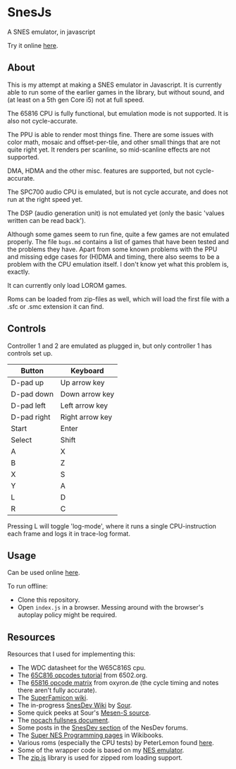 # SnesJs
A SNES emulator, in javascript

Try it online [here](https://elzo-d.github.io/SnesJs/).

## About

This is my attempt at making a SNES emulator in Javascript. It is currently able to run some of the earlier games in the library, but without sound, and (at least on a 5th gen Core i5) not at full speed.

The 65816 CPU is fully functional, but emulation mode is not supported. It is also not cycle-accurate.

The PPU is able to render most things fine. There are some issues with color math, mosaic and offset-per-tile, and other small things that are not quite right yet. It renders per scanline, so mid-scanline effects are not supported.

DMA, HDMA and the other misc. features are supported, but not cycle-accurate.

The SPC700 audio CPU is emulated, but is not cycle accurate, and does not run at the right speed yet.

The DSP (audio generation unit) is not emulated yet (only the basic 'values written can be read back').

Although some games seem to run fine, quite a few games are not emulated properly. The file `bugs.md` contains a list of games that have been tested and the problems they have. Apart from some known problems with the PPU and missing edge cases for (H)DMA and timing, there also seems to be a problem with the CPU emulation itself. I don't know yet what this problem is, exactly.

It can currently only load LOROM games.

Roms can be loaded from zip-files as well, which will load the first file with a .sfc or .smc extension it can find.

## Controls

Controller 1 and 2 are emulated as plugged in, but only controller 1 has controls set up.

| Button      | Keyboard        |
| ----------- | --------------- |
| D-pad up    | Up arrow key    |
| D-pad down  | Down arrow key  |
| D-pad left  | Left arrow key  |
| D-pad right | Right arrow key |
| Start       | Enter           |
| Select      | Shift           |
| A           | X               |
| B           | Z               |
| X           | S               |
| Y           | A               |
| L           | D               |
| R           | C               |

Pressing L will toggle 'log-mode', where it runs a single CPU-instruction each frame and logs it in trace-log format.

## Usage

Can be used online [here](https://elzo-d.github.io/SnesJs/).

To run offline:
- Clone this repository.
- Open `index.js` in a browser. Messing around with the browser's autoplay policy might be required.

## Resources

Resources that I used for implementing this:

- The WDC datasheet for the W65C816S cpu.
- The [65C816 opcodes tutorial](http://6502.org/tutorials/65c816opcodes.html) from 6502.org.
- The [65816 opcode matrix](http://www.oxyron.de/html/opcodes816.html) from oxyron.de (the cycle timing and notes there aren't fully accurate).
- The [SuperFamicon wiki](https://wiki.superfamicom.org).
- The in-progress [SnesDev Wiki](https://snesdev.mesen.ca/wiki/index.php?title=Main_Page) by [Sour](https://github.com/SourMesen).
- Some quick peeks at Sour's [Mesen-S source](https://github.com/SourMesen/Mesen-S).
- The [nocach fullsnes document](https://problemkaputt.de/fullsnes.txt).
- Some posts in the [SnesDev section](https://forums.nesdev.com/viewforum.php?f=12) of the NesDev forums.
- The [Super NES Programming pages](https://en.wikibooks.org/wiki/Super_NES_Programming) in Wikibooks.
- Various roms (especially the CPU tests) by PeterLemon found [here](https://github.com/PeterLemon/SNES).
- Some of the wrapper code is based on my [NES emulator](https://github.com/elzo-d/NesJs).
- The [zip.js](https://gildas-lormeau.github.io/zip.js/) library is used for zipped rom loading support.
